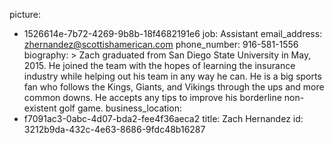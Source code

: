 picture:
  - 1526614e-7b72-4269-9b8b-18f4682191e6
job: Assistant
email_address: zhernandez@scottishamerican.com
phone_number: 916-581-1556
biography: >
  Zach graduated from San Diego State University in May, 2015. He joined the team with the hopes of
  learning the insurance industry while helping out his team in any way he can. He is a big sports fan
  who follows the Kings, Giants, and Vikings through the ups and more common downs. He accepts any
  tips to improve his borderline non-existent golf game.
business_location:
  - f7091ac3-0abc-4d07-bda2-fee4f36aeca2
title: Zach Hernandez
id: 3212b9da-432c-4e63-8686-9fdc48b16287
